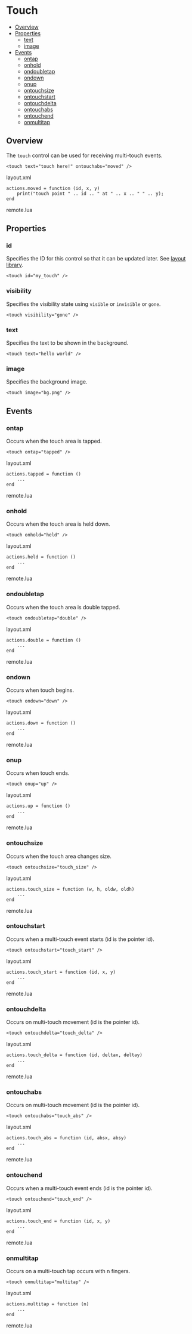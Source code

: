 ﻿
# Touch

* [Overview](#overview)
* [Properties](#properties)
	* [text](#text)
	* [image](#image)
* [Events](#events)
	* [ontap](#ontap)
	* [onhold](#onhold)
	* [ondoubletap](#ondoubletap)
	* [ondown](#ondown)
	* [onup](#onup)
	* [ontouchsize](#ontouchsize)
	* [ontouchstart](#ontouchstart)
	* [ontouchdelta](#ontouchstart)
	* [ontouchabs](#ontouchstart)
	* [ontouchend](#ontouchstart)
	* [onmultitap](#onmultitap)


## Overview
The ``touch`` control can be used for receiving multi-touch events.

	<touch text="touch here!" ontouchabs="moved" />

<ct>layout.xml</ct>

	actions.moved = function (id, x, y)
		print("touch point " .. id .. " at " .. x .. " " .. y);
	end

<ct>remote.lua</ct>



## Properties

### id
Specifies the ID for this control so that it can be updated later. See [layout library](/api/libs/layout).

	<touch id="my_touch" />

### visibility
Specifies the visibility state using ``visible`` or ``invisible`` or ``gone``.

	<touch visibility="gone" />

### text
Specifies the text to be shown in the background.

	<touch text="hello world" />

### image
Specifies the background image.

	<touch image="bg.png" />



## Events

### ontap
Occurs when the touch area is tapped.

	<touch ontap="tapped" />

<ct>layout.xml</ct>

	actions.tapped = function ()
		...
	end

<ct>remote.lua</ct>

### onhold
Occurs when the touch area is held down.

	<touch onhold="held" />

<ct>layout.xml</ct>

	actions.held = function ()
		...
	end

<ct>remote.lua</ct>

### ondoubletap
Occurs when the touch area is double tapped.

	<touch ondoubletap="double" />

<ct>layout.xml</ct>

	actions.double = function ()
		...
	end

<ct>remote.lua</ct>

### ondown
Occurs when touch begins.

	<touch ondown="down" />

<ct>layout.xml</ct>

	actions.down = function ()
		...
	end

<ct>remote.lua</ct>

### onup
Occurs when touch ends.

	<touch onup="up" />

<ct>layout.xml</ct>

	actions.up = function ()
		...
	end

<ct>remote.lua</ct>

### ontouchsize
Occurs when the touch area changes size.

	<touch ontouchsize="touch_size" />

<ct>layout.xml</ct>

	actions.touch_size = function (w, h, oldw, oldh)
		...
	end

<ct>remote.lua</ct>

### ontouchstart
Occurs when a multi-touch event starts (id is the pointer id).

	<touch ontouchstart="touch_start" />

<ct>layout.xml</ct>

	actions.touch_start = function (id, x, y)
		...
	end

<ct>remote.lua</ct>

### ontouchdelta
Occurs on multi-touch movement (id is the pointer id).

	<touch ontouchdelta="touch_delta" />

<ct>layout.xml</ct>

	actions.touch_delta = function (id, deltax, deltay)
		...
	end

<ct>remote.lua</ct>

### ontouchabs
Occurs on multi-touch movement (id is the pointer id).

	<touch ontouchabs="touch_abs" />

<ct>layout.xml</ct>

	actions.touch_abs = function (id, absx, absy)
		...
	end

<ct>remote.lua</ct>

### ontouchend
Occurs when a multi-touch event ends (id is the pointer id).

	<touch ontouchend="touch_end" />

<ct>layout.xml</ct>

	actions.touch_end = function (id, x, y)
		...
	end

<ct>remote.lua</ct>

### onmultitap
Occurs on a multi-touch tap occurs with n fingers.

	<touch onmultitap="multitap" />

<ct>layout.xml</ct>

	actions.multitap = function (n)
		...
	end

<ct>remote.lua</ct>
